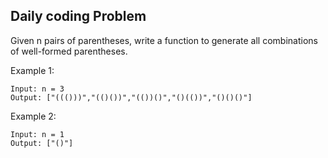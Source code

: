 ## Daily coding Problem
Given n pairs of parentheses, write a function to generate 
all combinations of well-formed parentheses.

Example 1:
```
Input: n = 3
Output: ["((()))","(()())","(())()","()(())","()()()"]
```

Example 2:
```
Input: n = 1
Output: ["()"]
```
